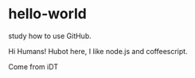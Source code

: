 # hello-world
study how to use GitHub.

Hi Humans!
Hubot here, I like node.js and coffeescript.

Come from iDT
